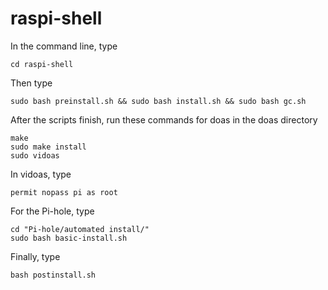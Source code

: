 # raspi-shell
In the command line, type
```
cd raspi-shell
```
Then type
```
sudo bash preinstall.sh && sudo bash install.sh && sudo bash gc.sh
```
After the scripts finish, run these commands for doas in the doas directory
```
make
sudo make install
sudo vidoas
```
In vidoas, type
```
permit nopass pi as root
```
For the Pi-hole, type
```
cd "Pi-hole/automated install/"
sudo bash basic-install.sh
```
Finally, type
```
bash postinstall.sh
```
